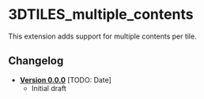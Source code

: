 # 3DTILES_multiple_contents

This extension adds support for multiple contents per tile.

## Changelog

* [**Version 0.0.0**](0.0.0/README.md) [TODO: Date]
    * Initial draft
